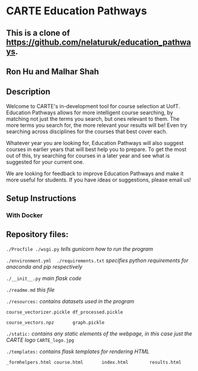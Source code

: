 # CARTE Education Pathways

## This is a clone of https://github.com/nelaturuk/education_pathways. 
## Ron Hu and Malhar Shah


## Description
Welcome to CARTE's in-development tool for course selection at UofT. Education Pathways allows for more intelligent course searching, by matching not just the terms you search, but ones relevant to them. The more terms you search for, the more relevant your results will be! Even try searching across disciplines for the courses that best cover each.

Whatever year you are looking for, Education Pathways will also suggest courses in earlier years that will best help you to prepare. To get the most out of this, try searching for courses in a later year and see what is suggested for your current one.

We are looking for feedback to improve Education Pathways and make it more useful for students. If you have ideas or suggestions, please email us!

## Setup Instructions

### With Docker



## Repository files:

`./Procfile ./wsgi.py` *tells gunicorn how to run the program*

`./environment.yml  ./requirements.txt` *specifies python requirements for anaconda and pip respectively*

`./__init__.py` *main flask code*

`./readme.md` *this file*

`./resources:` *contains datasets used in the program*

`course_vectorizer.pickle df_processed.pickle`

`course_vectors.npz       graph.pickle`

`./static:` *contains any static elements of the webpage, in this case just the CARTE logo*
`CARTE_logo.jpg`

`./templates:` *contains flask templates for rendering HTML*

`_formhelpers.html course.html       index.html        results.html`
